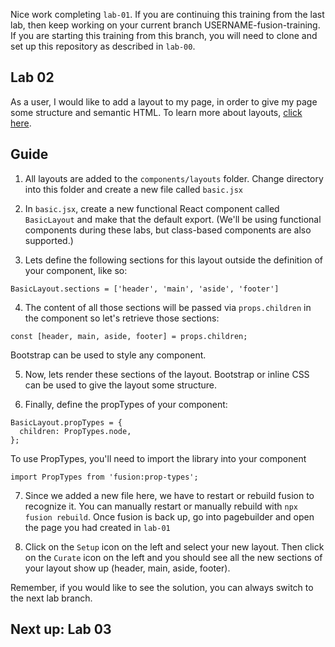 Nice work completing `lab-01`. If you are continuing this training from the last lab, then keep working on your current branch USERNAME-fusion-training. If you are starting this training from this branch, you will need to clone and set up this repository as described in `lab-00`.

## Lab 02
As a user, I would like to add a layout to my page, in order to give my page some structure and semantic HTML. To learn more about layouts, [click here](https://redirector.arcpublishing.com/alc/arc-products/pagebuilder/fusion/documentation/recipes/creating-layout-component.md?version=2.6).

## Guide
1. All layouts are added to the `components/layouts` folder. Change directory into this folder and create a new file called `basic.jsx`

2. In `basic.jsx`, create a new functional React component called `BasicLayout` and make that the default export. (We'll be using functional components during these labs, but class-based components are also supported.)

3. Lets define the following sections for this layout outside the definition of your component, like so:
```
BasicLayout.sections = ['header', 'main', 'aside', 'footer']
```

4. The content of all those sections will be passed via `props.children` in the component so let's retrieve those sections:
```
const [header, main, aside, footer] = props.children;
```

Bootstrap can be used to style any component.

5. Now, lets render these sections of the layout. Bootstrap or inline CSS can be used to give the layout some structure.

6. Finally, define the propTypes of your component:
```
BasicLayout.propTypes = {
  children: PropTypes.node,
};
```
To use PropTypes, you'll need to import the library into your component
```
import PropTypes from 'fusion:prop-types';
```

7. Since we added a new file here, we have to restart or rebuild fusion to recognize it. You can manually restart or manually rebuild with `npx fusion rebuild`. Once fusion is back up, go into pagebuilder and open the page you had created in `lab-01`

8. Click on the `Setup` icon on the left and select your new layout. Then click on the `Curate` icon on the left and you should see all the new sections of your layout show up (header, main, aside, footer).

Remember, if you would like to see the solution, you can always switch to the next lab branch.

## Next up: Lab 03